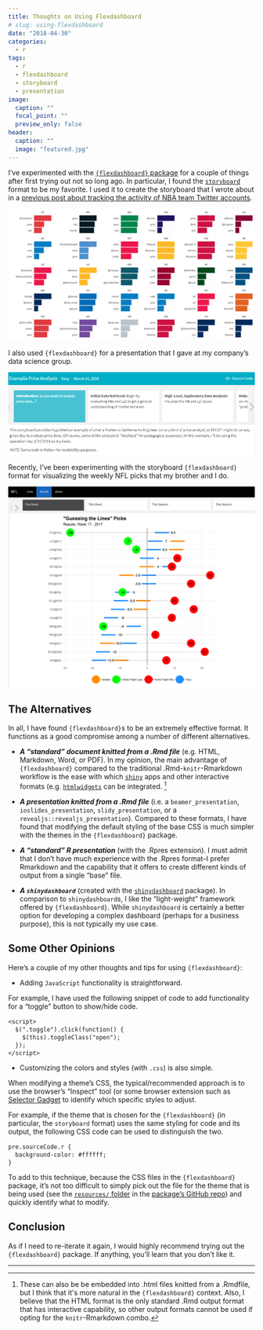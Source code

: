 ```yaml
---
title: Thoughts on Using Flexdashboard
# slug: using-flexdashboard
date: "2018-04-30"
categories:
  - r
tags:
  - r
  - flexdashboard
  - storyboard
  - presentation
image:
  caption: ""
  focal_point: ""
  preview_only: false
header:
  caption: ""
  image: "featured.jpg"
---
```


I’ve experimented with the [`{flexdashboard}`
package](https://rmarkdown.rstudio.com/flexdashboard/) for a couple of
things after first trying out not so long ago. In particular, I found
the
[`storyboard`](https://rmarkdown.rstudio.com/flexdashboard/using.html#storyboards)
format to be my favorite. I used it to create the storyboard that I
wrote about in a [previous post about tracking the activity of NBA team
Twitter
accounts](/post/nba-tweets-tms-flexdashboard).


![](viz_unigram_cnts_facet.png)


I also used `{flexdashboard}` for a presentation that I gave at my
company’s data science group.


![](presentations-2018-03-14.png)


Recently, I’ve been experimenting with the storyboard `{flexdashboard}`
format for visualizing the weekly NFL picks that my brother and I do.


![](nfl-picks.png)



The Alternatives
----------------

In all, I have found `{flexdashboard}`s to be an extremely effective
format. It functions as a good compromise among a number of different
alternatives.

-   ***A “standard” document knitted from a .Rmd file*** (e.g. HTML,
    Markdown, Word, or PDF). In my opinion, the main advantage of
    `{flexdashboard}` compared to the traditional .Rmd-`knitr`-Rmarkdown
    workflow is the ease with which
    [`shiny`](https://shiny.rstudio.com/) apps and other interactive
    formats (e.g. [`htmlwidgets`](https://www.htmlwidgets.org/) can be
    integrated. [^1]

-   ***A presentation knitted from a .Rmd file*** (i.e. a
    `beamer_presentation`, `ioslides_presentation`,
    `slidy_presentation`, or a `revealjs::revealjs_presentation`).
    Compared to these formats, I have found that modifying the default
    styling of the base CSS is much simpler with the themes in the
    `{flexdashboard}` package.

-   ***A “standard” R presentation*** (with the .Rpres extension). I
    must admit that I don’t have much experience with the .Rpres
    format–I prefer Rmarkdown and the capability that it offers to
    create different kinds of output from a single “base” file.

-   ***A `shinydashboard`*** (created with the
    [`shinydashboard`](https://rstudio.github.io/shinydashboard/)
    package). In comparison to `shinydashboard`s, I like the
    “light-weight” framework offered by `{flexdashboard}`. While
    `shinydashboard` is certainly a better option for developing a
    complex dashboard (perhaps for a business purpose), this is not
    typically my use case.



Some Other Opinions
-------------------

Here’s a couple of my other thoughts and tips for using
`{flexdashboard}`:

-   Adding `JavaScript` functionality is straightforward.

For example, I have used the following snippet of code to add
functionality for a “toggle” button to show/hide code.

    <script>
      $(".toggle").click(function() {
        $(this).toggleClass("open");
      });
    </script>

-   Customizing the colors and styles (with `.css`) is also simple.

When modifying a theme’s CSS, the typical/recommended approach is to use
the browser’s “Inspect” tool (or some browser extension such as
[Selector Gadget](http://selectorgadget.com/) to identify which specific styles
to adjust.

For example, if the theme that is chosen for the `{flexdashboard}` (in
particular, the `storyboard` format) uses the same styling for code and
its output, the following CSS code can be used to distinguish the two.

    pre.sourceCode.r {
      background-color: #ffffff;
    }

To add to this technique, because the CSS files in the `{flexdashboard}`
package, it’s not too difficult to simply pick out the file for the
theme that is being used (see the [`resources/`
folder](https://github.com/rstudio/flexdashboard/blob/master/inst/rmarkdown/templates/flex_dashboard/resources/)
in the [package’s GitHub
repo](https://github.com/rstudio/flexdashboard)) and quickly identify
what to modify.



Conclusion
----------

As if I need to re-iterate it again, I would highly recommend trying out
the `{flexdashboard}` package. If anything, you’ll learn that you don’t
like it.



------------------------------------------------------------------------

[^1]: These can also be be embedded into .html files knitted from a .Rmdfile, but I think that it's more natural in the `{flexdashboard}`  context. Also, I believe that the HTML format is the only standard .Rmd output format that has interactive capability, so other output formats cannot be used if opting for the `knitr`-Rmarkdown combo.
